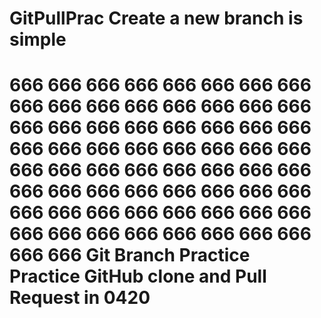 # GitPullPrac Create a new branch is simple

# 666 666 666 666 666 666 666 666 666 666 666 666 666 666 666 666 666 666 666 666 666 666 666 666 666 666 666 666 666 666 666 666 666 666 666 666 666 666 666 666 666 666 666 666 666 666 666 666 666 666 666 666 666 666 666 666 666 666 666 666 666 666 666 666 666 666 Git Branch Practice Practice GitHub clone and Pull Request in 0420
